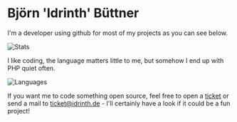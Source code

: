 # Björn 'Idrinth' Büttner

I'm a developer using github for most of my projects as you can see below.

![Stats](https://github-readme-stats.vercel.app/api?username=idrinth&count_private=true&theme=chartreuse-dark&show_icons=true)

I like coding, the language matters little to me, but somehow I end up with PHP quiet often.

![Languages](https://github-readme-stats.vercel.app/api/top-langs/?username=idrinth&theme=chartreuse-dark&langs_count=10&layout=compact)

If you want me to code something open source, feel free to open a [ticket](https://tickets.idrinth.de) or send a mail to ticket@idrinth.de - I'll certainly have a look if it could be a fun project!
